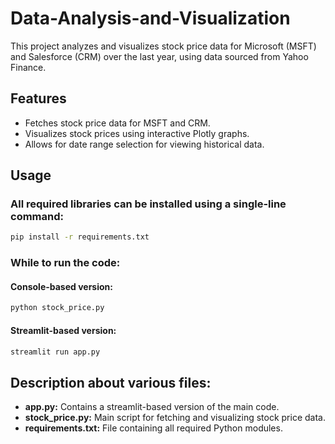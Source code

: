 # Data-Analysis-and-Visualization
This project analyzes and visualizes stock price data for Microsoft (MSFT) and Salesforce (CRM) over the last year, using data sourced from Yahoo Finance.

## Features
- Fetches stock price data for MSFT and CRM.
- Visualizes stock prices using interactive Plotly graphs.
- Allows for date range selection for viewing historical data.

## Usage
### All required libraries can be installed using a single-line command:
```bash
pip install -r requirements.txt
```

### While to run the code:
#### Console-based version:
```bash
python stock_price.py
```

#### Streamlit-based version:
```bash
streamlit run app.py
```

## Description about various files:
- **app.py:** Contains a streamlit-based version of the main code. 
- **stock_price.py:** Main script for fetching and visualizing stock price data.
- **requirements.txt:** File containing all required Python modules.
